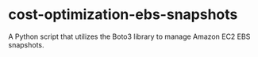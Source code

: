 # cost-optimization-ebs-snapshots
A Python script that utilizes the Boto3 library to manage Amazon EC2 EBS snapshots.
